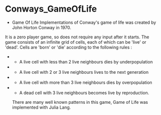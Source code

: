# Conways_GameOfLife

 * Game Of Life Implementations of Conway's game of life was created by John Horton Conway in 1970. 

 It is a zero player game, so does not require any input after it starts. The game consists of an infinite grid of cells, each of which can be 'live' or 'dead'. Cells are 'born' or 'die' according to the following rules :  
* * A live cell with less than 2 live neighbours dies by underpopulation 
* * A live cell with 2 or 3 live neighbours lives to the next generation 
* * A live cell with more than 3 live neighbours dies by overpopulation 
* * A dead cell with 3 live neighbours becomes live by reproduction. 

   There are many well known patterns in this game, Game of Life was implemented with Julia Lang.
